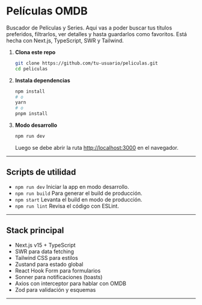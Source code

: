 # Películas OMDB

Buscador de Películas y Series. Aqui vas a poder buscar tus títulos preferidos, filtrarlos, ver detalles y hasta guardarlos como favoritos. Está hecha con Next.js, TypeScript, SWR y Tailwind.

1. **Clona este repo**
   ```bash
   git clone https://github.com/tu-usuario/peliculas.git
   cd peliculas
   ```

2. **Instala dependencias**
   ```bash
   npm install
   # o
   yarn
   # o
   pnpm install
   ```

3. **Modo desarrollo**
   ```bash
   npm run dev
   ```
   Luego se debe abrir la ruta [http://localhost:3000](http://localhost:3000) en el navegador.

---

## Scripts de utilidad

- `npm run dev`
  Iniciar la app en modo desarrollo.
- `npm run build`
  Para generar el build de producción.
- `npm start`
  Levanta el build en modo de producción.
- `npm run lint`
  Revisa el código con ESLint.

---

## Stack principal

- Next.js v15 + TypeScript
- SWR para data fetching
- Tailwind CSS para estilos
- Zustand para estado global
- React Hook Form para formularios
- Sonner para notificaciones (toasts)
- Axios con interceptor para hablar con OMDB
- Zod para validación y esquemas

---